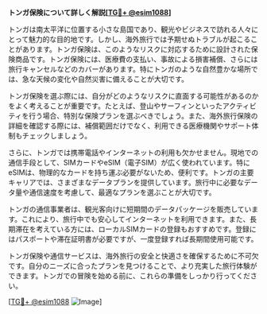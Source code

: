 **トンガ保険について詳しく解説[[TG💪+ @esim1088](https://t.me/s/esim1088)]**

トンガは南太平洋に位置する小さな島国であり、観光やビジネスで訪れる人々にとって魅力的な目的地です。しかし、海外旅行では予期せぬトラブルが起こることがあります。トンガ保険は、このようなリスクに対応するために設計された保険商品です。トンガ保険には、医療費の支払い、事故による損害補償、さらには旅行キャンセルなどのカバーがあります。特にトンガのような自然豊かな場所では、急な天候の変化や自然災害に備えることが大切です。

トンガ保険を選ぶ際には、自分がどのようなリスクに直面する可能性があるのかをよく考えることが重要です。たとえば、登山やサーフィンといったアクティビティを行う場合、特別な保険プランを選ぶべきでしょう。また、海外旅行保険の詳細を確認する際には、補償範囲だけでなく、利用できる医療機関やサポート体制もチェックしましょう。

さらに、トンガでは携帯電話やインターネットの利用も欠かせません。現地での通信手段として、SIMカードやeSIM（電子SIM）が広く使われています。特にeSIMは、物理的なカードを持ち運ぶ必要がないため、便利です。トンガの主要キャリアでは、さまざまなデータプランを提供しています。旅行中に必要なデータ量や通信速度を考慮して、最適なプランを選ぶことが大切です。

トンガの通信事業者は、観光客向けに短期間のデータパッケージを販売しています。これにより、旅行中でも安心してインターネットを利用できます。また、長期滞在を考えている方には、ローカルSIMカードの登録もおすすめです。登録にはパスポートや滞在証明書が必要ですが、一度登録すれば長期間使用可能です。

トンガ保険や通信サービスは、海外旅行の安全と快適さを確保するために不可欠です。自分のニーズに合ったプランを見つけることで、より充実した旅行体験ができます。トンガでの冒険を始める前に、これらの準備をしっかり行ってください。

[[TG💪+ @esim1088](https://t.me/s/esim1088) ![Image](https://i.postimg.cc/Y0z9fWf4/image.png)]